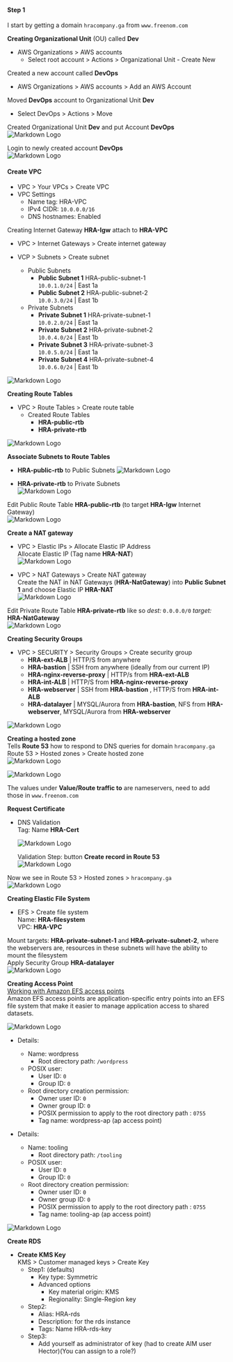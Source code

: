 


#### Step 1

I start by getting a domain `hracompany.ga` from `www.freenom.com`

**Creating Organizational Unit** (OU) called **Dev**  
* AWS Organizations > AWS accounts
	* Select root account > Actions > Organizational Unit - Create New

Created a new account called **DevOps**  
* AWS Organizations > AWS accounts > Add an AWS Account

Moved **DevOps** account to Organizational Unit **Dev**  
* Select DevOps > Actions > Move  

Created Organizational Unit **Dev**  and put Account **DevOps**  
![Markdown Logo](https://raw.githubusercontent.com/hectorproko/AWS-CLOUD-SOLUTION-FOR-2-COMPANY-WEBSITES-USING-A-REVERSE-PROXY-TECHNOLOGY/main/images/organizationalUnit.png)  

Login to newly created account **DevOps**  
![Markdown Logo](https://raw.githubusercontent.com/hectorproko/AWS-CLOUD-SOLUTION-FOR-2-COMPANY-WEBSITES-USING-A-REVERSE-PROXY-TECHNOLOGY/main/images/accountDevOps.png)  

#### Create VPC 
* VPC > Your VPCs > Create VPC
* VPC Settings
  * Name tag: HRA-VPC
  * IPv4 CIDR: `10.0.0.0/16`
  * DNS hostnames: Enabled

Creating Internet Gateway **HRA-Igw** attach to **HRA-VPC**  
* VPC > Internet Gateways > Create internet gateway

* VCP > Subnets > Create subnet
  * Public Subnets
    * **Public Subnet 1** HRA-public-subnet-1  
		`10.0.1.0/24` | East 1a  
	* **Public Subnet 2** HRA-public-subnet-2  
		`10.0.3.0/24` | East 1b  
  * Private Subnets
	* **Private Subnet  1** HRA-private-subnet-1  
	`10.0.2.0/24` | East 1a
	* **Private Subnet  2** HRA-private-subnet-2  
	`10.0.4.0/24` | East 1b
	* **Private Subnet  3** HRA-private-subnet-3  
	`10.0.5.0/24` | East 1a
	* **Private Subnet  4** HRA-private-subnet-4  
	`10.0.6.0/24` | East 1b  

![Markdown Logo](https://raw.githubusercontent.com/hectorproko/AWS-CLOUD-SOLUTION-FOR-2-COMPANY-WEBSITES-USING-A-REVERSE-PROXY-TECHNOLOGY/main/images/subnet.png)  

**Creating Route Tables**
* VPC > Route Tables > Create route table
  * Created Route Tables  
	* **HRA-public-rtb**  
    * **HRA-private-rtb**  

![Markdown Logo](https://raw.githubusercontent.com/hectorproko/AWS-CLOUD-SOLUTION-FOR-2-COMPANY-WEBSITES-USING-A-REVERSE-PROXY-TECHNOLOGY/main/images/routeTable.png) 

**Associate Subnets to Route Tables**  
* **HRA-public-rtb** to Public Subnets 
  ![Markdown Logo](https://raw.githubusercontent.com/hectorproko/AWS-CLOUD-SOLUTION-FOR-2-COMPANY-WEBSITES-USING-A-REVERSE-PROXY-TECHNOLOGY/main/images/subnetAssociationPublicRTB.gif)	 
	
* **HRA-private-rtb** to Private Subnets  
  ![Markdown Logo](https://raw.githubusercontent.com/hectorproko/AWS-CLOUD-SOLUTION-FOR-2-COMPANY-WEBSITES-USING-A-REVERSE-PROXY-TECHNOLOGY/main/images/subnetAssociationPrivateRTB.gif)  

Edit Public Route Table **HRA-public-rtb** (to target **HRA-Igw** Internet Gateway)  
![Markdown Logo](https://raw.githubusercontent.com/hectorproko/AWS-CLOUD-SOLUTION-FOR-2-COMPANY-WEBSITES-USING-A-REVERSE-PROXY-TECHNOLOGY/main/images/publicRTB_internetGateway.gif)  

**Create a NAT gateway**  
* VPC > Elastic IPs > Allocate Elastic IP Address  
	Allocate Elastic IP (Tag name **HRA-NAT**)  
	![Markdown Logo](https://raw.githubusercontent.com/hectorproko/AWS-CLOUD-SOLUTION-FOR-2-COMPANY-WEBSITES-USING-A-REVERSE-PROXY-TECHNOLOGY/main/images/NAT_ElasticIP.gif)  
	
* VPC > NAT Gateways > Create NAT gateway  
	Create the NAT in NAT Gateways (**HRA-NatGateway**) into **Public Subnet 1** and choose Elastic IP **HRA-NAT**  
	![Markdown Logo](https://raw.githubusercontent.com/hectorproko/AWS-CLOUD-SOLUTION-FOR-2-COMPANY-WEBSITES-USING-A-REVERSE-PROXY-TECHNOLOGY/main/images/NATcreation.gif)  

Edit Private Route Table **HRA-private-rtb** like so _dest:_ `0.0.0.0/0`  _target:_ **HRA-NatGateway**  
![Markdown Logo](https://raw.githubusercontent.com/hectorproko/AWS-CLOUD-SOLUTION-FOR-2-COMPANY-WEBSITES-USING-A-REVERSE-PROXY-TECHNOLOGY/main/images/privateRTB_NAT.gif)  

**Creating Security Groups**
* VPC > SECURITY > Security Groups > Create security group  
  * **HRA-ext-ALB** | HTTP/S from anywhere  
  * **HRA-bastion** | SSH from anywhere (ideally from our current IP)  
  * **HRA-nginx-reverse-proxy** | HTTP/s from **HRA-ext-ALB** 
  * **HRA-int-ALB** | HTTP/S from **HRA-nginx-reverse-proxy** 
  * **HRA-webserver** | SSH from **HRA-bastion** , HTTP/S from **HRA-int-ALB**
  * **HRA-datalayer** | MYSQL/Aurora from **HRA-bastion**, NFS from **HRA-webserver**, MYSQL/Aurora from **HRA-webserver**  

![Markdown Logo](https://raw.githubusercontent.com/hectorproko/AWS-CLOUD-SOLUTION-FOR-2-COMPANY-WEBSITES-USING-A-REVERSE-PROXY-TECHNOLOGY/main/images/securiyGroups.png)  


**Creating a hosted zone**  
Tells **Route 53** how to respond to DNS queries for domain `hracompany.ga`  
Route 53 > Hosted zones > Create hosted zone  
![Markdown Logo](https://raw.githubusercontent.com/hectorproko/AWS-CLOUD-SOLUTION-FOR-2-COMPANY-WEBSITES-USING-A-REVERSE-PROXY-TECHNOLOGY/main/images/hostedzone.gif)  

![Markdown Logo](https://raw.githubusercontent.com/hectorproko/AWS-CLOUD-SOLUTION-FOR-2-COMPANY-WEBSITES-USING-A-REVERSE-PROXY-TECHNOLOGY/main/images/records.png) 

The values under **Value/Route traffic to** are nameservers, need to add those in `www.freenom.com`  

**Request Certificate**  
* DNS Validation  
  Tag: Name **HRA-Cert**    

  ![Markdown Logo](https://raw.githubusercontent.com/hectorproko/AWS-CLOUD-SOLUTION-FOR-2-COMPANY-WEBSITES-USING-A-REVERSE-PROXY-TECHNOLOGY/main/images/requestCertificate2.gif)  

  Validation Step: button **Create record in Route 53**  
  ![Markdown Logo](https://raw.githubusercontent.com/hectorproko/AWS-CLOUD-SOLUTION-FOR-2-COMPANY-WEBSITES-USING-A-REVERSE-PROXY-TECHNOLOGY/main/images/createRecordsRoute53.png)  

Now we see in Route 53 > Hosted zones > `hracompany.ga`  
![Markdown Logo](https://raw.githubusercontent.com/hectorproko/AWS-CLOUD-SOLUTION-FOR-2-COMPANY-WEBSITES-USING-A-REVERSE-PROXY-TECHNOLOGY/main/images/records2.png)  

**Creating Elastic File System**  
* EFS > Create file system  
  Name: **HRA-filesystem**  
  VPC: **HRA-VPC**  

Mount targets: **HRA-private-subnet-1** and **HRA-private-subnet-2**, where the webservers are, resources in these subnets will have the ability to mount the filesystem  
Apply Security Group **HRA-datalayer**  
![Markdown Logo](https://raw.githubusercontent.com/hectorproko/AWS-CLOUD-SOLUTION-FOR-2-COMPANY-WEBSITES-USING-A-REVERSE-PROXY-TECHNOLOGY/main/images/EFS.gif)  

**Creating Access Point**  
[Working with Amazon EFS access points](https://docs.aws.amazon.com/efs/latest/ug/efs-access-points.html)  
Amazon EFS access points are application-specific entry points into an EFS file system that make it easier to manage application access to shared datasets.  

![Markdown Logo](https://raw.githubusercontent.com/hectorproko/AWS-CLOUD-SOLUTION-FOR-2-COMPANY-WEBSITES-USING-A-REVERSE-PROXY-TECHNOLOGY/main/images/createAccessPoint.gif)  

* Details:  
  * Name: wordpress  
	* Root directory path: `/wordpress  `
  * POSIX user:  
	* User ID: `0`  
	* Group ID: `0`  
  * Root directory creation permission:  
	* Owner user ID: `0`  
	* Owner group ID: `0`  
	* POSIX permission to apply to the root directory path : `0755`  
	* Tag name: wordpress-ap (ap access point)  
	
* Details:  
  * Name: tooling  
	* Root directory path: `/tooling` 
  * POSIX user:  
	* User ID: `0`   
	* Group ID: `0`  
  * Root directory creation permission:  
	* Owner user ID: `0`  
	* Owner group ID: `0`  
	* POSIX permission to apply to the root directory path : `0755`  
	* Tag name: tooling-ap (ap access point)  

![Markdown Logo](https://raw.githubusercontent.com/hectorproko/AWS-CLOUD-SOLUTION-FOR-2-COMPANY-WEBSITES-USING-A-REVERSE-PROXY-TECHNOLOGY/main/images/accessPoints.png)  

**Create RDS**  
* **Create KMS Key**  
  KMS > Customer managed keys > Create Key  
  * Step1:  (defaults)  
	 * Key type: Symmetric  
	 * Advanced options  
	    * Key material origin: KMS  
		* Regionality: Single-Region key  
  * Step2:  
	 * Alias: HRA-rds  
	 * Description: for the rds instance  
	 * Tags: Name HRA-rds-key  
  * Step3:   
     * Add yourself as administrator of key (had to create AIM user Hector)(You can assign to a role?)  




















